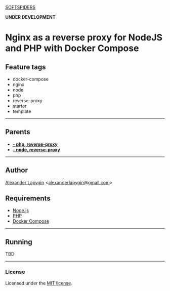 [SOFTSPIDERS](https://github.com/softspiders/softspiders)

**UNDER DEVELOPMENT**

# Nginx as a reverse proxy for NodeJS and PHP with Docker Compose

## Feature tags

- docker-compose
- nginx
- node
- php
- reverse-proxy
- starter
- template

---

## Parents

- [**- php, reverse-proxy**](https://github.com/AlexanderLapygin/nginx_docker-compose)
- [**- node, reverse-proxy**](https://github.com/AlexanderLapygin/nginx_docker-compose)

---

## Author

[Alexander Lapygin](https://github.com/AlexanderLapygin) <<alexanderlapygin@gmail.com>>

## Requirements

- [Node.js](https://nodejs.org/en/download/package-manager/)
- [PHP](https://www.php.net/manual/en/install.php)
- [Docker Compose](https://docs.docker.com/compose/install/)


---

## Running

TBD

---

### License

Licensed under the [MIT license](./LICENSE).
